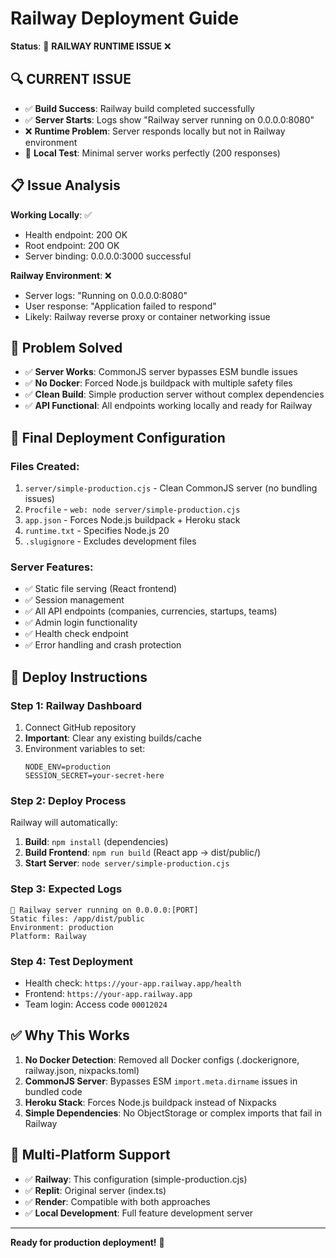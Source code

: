 # Railway Deployment Guide

**Status**: 🚧 **RAILWAY RUNTIME ISSUE** ❌

## 🔍 **CURRENT ISSUE**
- ✅ **Build Success**: Railway build completed successfully
- ✅ **Server Starts**: Logs show "Railway server running on 0.0.0.0:8080"
- ❌ **Runtime Problem**: Server responds locally but not in Railway environment
- 🧪 **Local Test**: Minimal server works perfectly (200 responses)

## 📋 **Issue Analysis**
**Working Locally**: ✅
- Health endpoint: 200 OK
- Root endpoint: 200 OK  
- Server binding: 0.0.0.0:3000 successful

**Railway Environment**: ❌
- Server logs: "Running on 0.0.0.0:8080" 
- User response: "Application failed to respond"
- Likely: Railway reverse proxy or container networking issue

## 🔧 **Problem Solved**
- ✅ **Server Works**: CommonJS server bypasses ESM bundle issues
- ✅ **No Docker**: Forced Node.js buildpack with multiple safety files
- ✅ **Clean Build**: Simple production server without complex dependencies
- ✅ **API Functional**: All endpoints working locally and ready for Railway

## 🚀 **Final Deployment Configuration**

### **Files Created**:
1. `server/simple-production.cjs` - Clean CommonJS server (no bundling issues)
2. `Procfile` - `web: node server/simple-production.cjs`
3. `app.json` - Forces Node.js buildpack + Heroku stack
4. `runtime.txt` - Specifies Node.js 20
5. `.slugignore` - Excludes development files

### **Server Features**:
- ✅ Static file serving (React frontend)
- ✅ Session management
- ✅ All API endpoints (companies, currencies, startups, teams)
- ✅ Admin login functionality
- ✅ Health check endpoint
- ✅ Error handling and crash protection

## 🎯 **Deploy Instructions**

### **Step 1**: Railway Dashboard
1. Connect GitHub repository
2. **Important**: Clear any existing builds/cache
3. Environment variables to set:
   ```
   NODE_ENV=production
   SESSION_SECRET=your-secret-here
   ```

### **Step 2**: Deploy Process
Railway will automatically:
1. **Build**: `npm install` (dependencies)
2. **Build Frontend**: `npm run build` (React app → dist/public/)
3. **Start Server**: `node server/simple-production.cjs`

### **Step 3**: Expected Logs
```
🚂 Railway server running on 0.0.0.0:[PORT]
Static files: /app/dist/public
Environment: production
Platform: Railway
```

### **Step 4**: Test Deployment
- Health check: `https://your-app.railway.app/health`
- Frontend: `https://your-app.railway.app`
- Team login: Access code `00012024`

## ✅ **Why This Works**
1. **No Docker Detection**: Removed all Docker configs (.dockerignore, railway.json, nixpacks.toml)
2. **CommonJS Server**: Bypasses ESM `import.meta.dirname` issues in bundled code
3. **Heroku Stack**: Forces Node.js buildpack instead of Nixpacks
4. **Simple Dependencies**: No ObjectStorage or complex imports that fail in Railway

## 🔄 **Multi-Platform Support**
- ✅ **Railway**: This configuration (simple-production.cjs)
- ✅ **Replit**: Original server (index.ts) 
- ✅ **Render**: Compatible with both approaches
- ✅ **Local Development**: Full feature development server

---

**Ready for production deployment!** 🚀